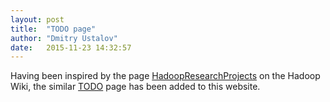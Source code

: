 ```yaml
---
layout: post
title:  "TODO page"
author: "Dmitry Ustalov"
date:   2015-11-23 14:32:57
---
```


Having been inspired by the page [HadoopResearchProjects](https://wiki.apache.org/hadoop/HadoopResearchProjects) on the Hadoop Wiki, the similar [TODO](/todo/) page has been added to this website.
